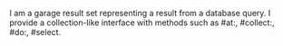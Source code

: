 I am a garage result set representing a result from a database query. I provide a collection-like interface with methods such as #at:, #collect:, #do:, #select.